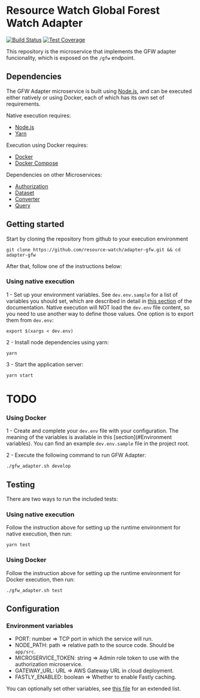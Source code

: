 # Resource Watch Global Forest Watch Adapter

[![Build Status](https://travis-ci.com/resource-watch/adapter-gfw.svg?branch=dev)](https://travis-ci.com/resource-watch/adapter-gfw)
[![Test Coverage](https://api.codeclimate.com/v1/badges/ab671d1627547f12813a/test_coverage)](https://codeclimate.com/github/resource-watch/adapter-gfw/test_coverage)

This repository is the microservice that implements the GFW adapter
funcionality, which is exposed on the `/gfw` endpoint.

## Dependencies

<!-- TODO: Add localstack local dev dependency when it's functional -->

The GFW Adapter microservice is built using [Node.js](https://nodejs.org/en/), and can be executed either natively or using Docker, each of which has its own set of requirements.

Native execution requires:

- [Node.js](https://nodejs.org/en/)
- [Yarn](https://yarnpkg.com/)

Execution using Docker requires:

- [Docker](https://www.docker.com/)
- [Docker Compose](https://docs.docker.com/compose/)

Dependencies on other Microservices:

- [Authorization](https://github.com/resource-watch/authorization)
- [Dataset](https://github.com/resource-watch/dataset/)
- [Converter](https://github.com/resource-watch/converter)
- [Query](https://github.com/resource-watch/query)

## Getting started

Start by cloning the repository from github to your execution environment

```
git clone https://github.com/resource-watch/adapter-gfw.git && cd adapter-gfw
```

After that, follow one of the instructions below:

### Using native execution

1 - Set up your environment variables. See `dev.env.sample` for a list of variables you should set, which are described in detail in [this section](#environment-variables) of the documentation. Native execution will NOT load the `dev.env` file content, so you need to use another way to define those values. One option is to export them from `dev.env`:

```
export $(xargs < dev.env)
```

2 - Install node dependencies using yarn:

```
yarn
```

3 - Start the application server:

```
yarn start
```

# TODO

### Using Docker

1 - Create and complete your `dev.env` file with your configuration. The meaning of the variables is available in this [section](#Environment variables). You can find an example `dev.env.sample` file in the project root.

2 - Execute the following command to run GFW Adapter:

```
./gfw_adapter.sh develop
```

 <!-- TODO: Add sentence on how to connect to the MS via localstack when it's functional -->

## Testing

There are two ways to run the included tests:

### Using native execution

Follow the instruction above for setting up the runtime environment for native execution, then run:

```
yarn test
```

### Using Docker

Follow the instruction above for setting up the runtime environment for Docker execution, then run:

```
./gfw_adapter.sh test
```

## Configuration

### Environment variables

- PORT: number => TCP port in which the service will run.
- NODE_PATH: path => relative path to the source code. Should be `app/src`.
- MICROSERVICE_TOKEN: string => Admin role token to use with the authorization microservice.
- GATEWAY_URL: URL => AWS Gateway URL in cloud deployment. <!--TODO: add localstack when it's functional -->
- FASTLY_ENABLED: boolean => Whether to enable Fastly caching.

You can optionally set other variables, see [this file](config/custom-environment-variables.json) for an extended list.
